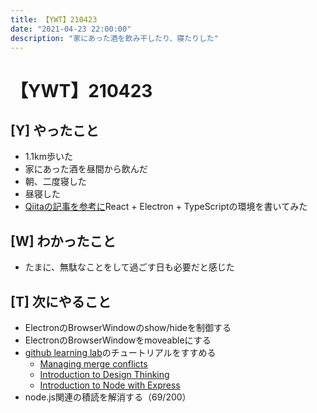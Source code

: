 ```yaml
---
title: 【YWT】210423
date: "2021-04-23 22:00:00"
description: "家にあった酒を飲み干したり、寝たりした"
---
```


# 【YWT】210423

## [Y] やったこと

- 1.1km歩いた
- 家にあった酒を昼間から飲んだ
- 朝、二度寝した
- 昼寝した
- [Qiitaの記事を参考に](https://qiita.com/sprout2000/items/9c91362e7d7b7c2c6d22)React + Electron + TypeScriptの環境を書いてみた

## [W] わかったこと

- たまに、無駄なことをして過ごす日も必要だと感じた

## [T] 次にやること

- ElectronのBrowserWindowのshow/hideを制御する
- ElectronのBrowserWindowをmoveableにする
- [github learning lab](https://lab.github.com/githubtraining)のチュートリアルをすすめる
  - [Managing merge conflicts](https://lab.github.com/githubtraining/managing-merge-conflicts)
  - [Introduction to Design Thinking](https://lab.github.com/githubtraining/introduction-to-design-thinking)
  - [Introduction to Node with Express](https://lab.github.com/everydeveloper/introduction-to-node-with-express)
- node.js関連の積読を解消する（69/200）
